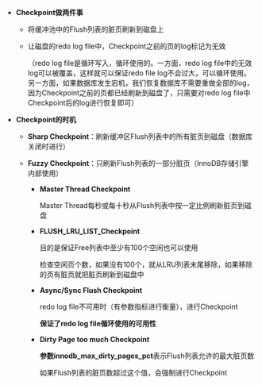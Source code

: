 * **Checkpoint做两件事**

  * 将缓冲池中的Flush列表的脏页刷新到磁盘上

  * 让磁盘的redo log file中，Checkpoint之前的页的log标记为无效

    （redo log file是循环写入，循环使用的。一方面，redo log file中的无效log可以被覆盖，这样就可以保证redo file log不会过大，可以循环使用。另一方面，如果数据库发生宕机，我们恢复数据库不需要重做全部的log，因为Checkpoint之前的页都已经刷新到磁盘了，只需要对redo log file中Checkpoint后的log进行恢复即可）






* **Checkpoint的时机**

  * **Sharp Checkpoint**：刷新缓冲区Flush列表中的所有脏页到磁盘（数据库关闭时进行）

  * **Fuzzy Checkpoint**：只刷新Flush列表的一部分脏页（InnoDB存储引擎内部使用）

    * **Master Thread Checkpoint**

      Master Thread每秒或每十秒从Flush列表中按一定比例刷新脏页到磁盘

    * **FLUSH_LRU_LIST_Checkpoint**

      目的是保证Free列表中至少有100个空闲也可以使用

      检查空闲页个数，如果没有100个，就从LRU列表末尾移除，如果移除的页有脏页就把脏页刷新到磁盘中

    * **Async/Sync Flush Checkpoint**

      redo log file不可用时（有参数指标进行衡量），进行Checkpoint

      **保证了redo log file循环使用的可用性**

    * **Dirty Page too much Checkpoint**

      **参数innodb_max_dirty_pages_pct**表示Flush列表允许的最大脏页数

      如果Flush列表的脏页数超过这个值，会强制进行Checkpoint

  